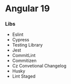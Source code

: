 # Angular 19

### Libs

- Eslint 
- Cypress
- Testing Library 
- Jest
- CommitLint
- Commitizen
- Cz Convetional Changelog
- Husky
- Lint Staged

